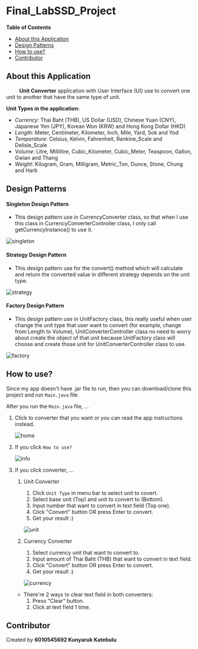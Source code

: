 # Final_LabSSD_Project

**Table of Contents**
- [About this Application](#about-this-application)
- [Design Patterns](#design-patterns)
- [How to use?](#how-to-use?)
- [Contributor](#contributor)

## About this Application

&nbsp;&nbsp;&nbsp;&nbsp;&nbsp;&nbsp;&nbsp;&nbsp;&nbsp;**Unit Converter** application with User Interface (UI) use to convert one unit to another that have the same type of unit.

**Unit Types in the application:**
- *Currency*: Thai Baht (THB), US Dollar (USD), Chinese Yuan (CNY), Japanese Yen (JPY), Korean Won (KRW) and Hong Kong Dollar (HKD)
- *Length*: Meter, Centimeter, Kilometer, Inch, Mile, Yard, Sok and Yod
- *Temperature*: Celsius, Kelvin, Fahrenheit, Rankine_Scale and Delisle_Scale
- *Volume*: Litre, Millilitre, Cubic_Kilometer, Cubic_Meter, Teaspoon, Gallon, Gwian and Thang
- *Weight*: Kilogram, Gram, Milligram, Metric_Ton, Ounce, Stone, Chung and Harb

## Design Patterns
#### Singleton Design Pattern
- This design pattern use in CurrencyConverter class, so that when I use this class in CurrencyConverterController class, I only call getCurrencyInstance() to use it.

![singleton](img/singleton.png)

#### Strategy Design Pattern
- This design pattern use for the convert() method which will calculate and return the converted value in different strategy depends on the unit type.

![strategy](img/strategy.png)

#### Factory Design Pattern
- This design pattern use in UnitFactory class, this really useful when user change the unit type that user want to convert (for example, change from Length to Volume), UnitConverterController class no need to worry about create the object of that unit because UnitFactory class will choose and create those unit for UnitConverterController class to use. 

![factory](img/factory.png)

## How to use?

Since my app doesn't have .jar file to run, then you can download/clone this project and run `Main.java` file.

After you run the `Main.java` file, ...

1) Click to converter that you want or you can read the app instructions instead.

    ![home](img/home.png)

2) If you click `How to use?`

    ![info](img/info.png)

3) If you click converter, ...
    1. Unit Converter
        1. Click `Unit Type` in menu bar to select unit to covert.
        2. Select base unit (Top) and unit to convert to (Bottom).
        3. Input number that want to convert in text field (Top one).
        4. Click "Convert" button OR press Enter to convert.
        5. Get your result :)
        
        ![unit](img/unit.png)
        
    2. Currency Converter
        1. Select currency unit that want to convert to.
        2. Input amount of Thai Baht (THB) that want to convert in text field.
        3. Click "Convert" button OR press Enter to convert.
        4. Get your result :)
        
        ![currency](img/currency.png)
    - There're 2 ways to clear text field in both converters:
        1. Press "Clear" button.
        2. Click at text field 1 time.
    
## Contributor
Created by **6010545692 Kunyaruk Katebulu**